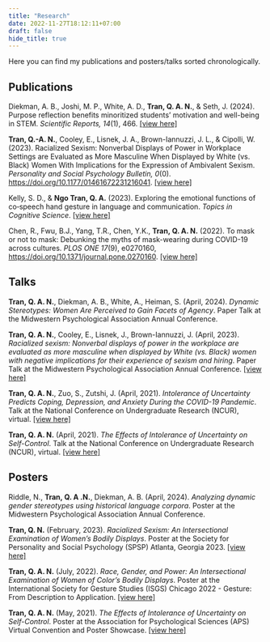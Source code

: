 ```yaml
---
title: "Research"
date: 2022-11-27T18:12:11+07:00
draft: false
hide_title: true
---
```


Here you can find my publications and posters/talks sorted chronologically.

## Publications

Diekman, A. B., Joshi, M. P., White, A. D., **Tran, Q. A. N.**, & Seth, J. (2024). Purpose reflection benefits minoritized students’ motivation and well-being in STEM. *Scientific Reports, 14*(1), 466. [[view here]](/Diekmanetal2024.pdf)

**Tran, Q.-A. N.**, Cooley, E., Lisnek, J. A., Brown-Iannuzzi, J. L., & Cipolli, W. (2023). Racialized Sexism: Nonverbal Displays of Power in Workplace Settings are Evaluated as More Masculine When Displayed by White (vs. Black) Women With Implications for the Expression of Ambivalent Sexism. *Personality and Social Psychology Bulletin, 0*(0). https://doi.org/10.1177/01461672231216041. [[view here]](/Tranetal2023.pdf)

Kelly, S. D., & **Ngo Tran, Q. A.** (2023). Exploring the emotional functions of co‐speech hand gesture in language and communication. *Topics in Cognitive Science*. [[view here]](/KellyTran2023.pdf)

Chen, R., Fwu, B.J., Yang, T.R., Chen, Y.K., **Tran, Q. A. N.** (2022). To mask or not to mask: Debunking the myths of mask-wearing during COVID-19 across cultures. *PLOS ONE 17*(9), e0270160, https://doi.org/10.1371/journal.pone.0270160. [[view here]](/journal.pone.0270160.pdf)

## Talks

**Tran, Q. A. N.**, Diekman, A. B., White, A., Heiman, S. (April, 2024). *Dynamic Stereotypes: Women Are Perceived to Gain Facets of Agency*. Paper Talk at the Midwestern Psychological Association Annual Conference. 

**Tran, Q. A. N.**, Cooley, E., Lisnek, J., Brown-Iannuzzi, J. (April, 2023). *Racialized sexism: Nonverbal displays of power in the workplace are evaluated as more masculine when displayed by White (vs. Black) women with negative implications for their experience of sexism and hiring*. Paper Talk at the Midwestern Psychological Association Annual Conference. [[view here]](/MPA2023.pdf)

**Tran, Q. A. N.**, Zuo, S., Zutshi, J. (April, 2021). *Intolerance of Uncertainty Predicts Coping, Depression, and Anxiety During the COVID-19 Pandemic*. Talk at the National Conference on Undergraduate Research (NCUR), virtual. [[view here]](/intoleranceofuncertainty_pandemic_presentation.pdf)

**Tran, Q. A. N.** (April, 2021). *The Effects of Intolerance of Uncertainty on Self-Control*. Talk at the National Conference on Undergraduate Research (NCUR), virtual. [[view here]](/intoleranceofuncertainty_selfcontrol_presentation.pdf)

## Posters

Riddle, N., **Tran, Q. A .N.**, Diekman, A. B. (April, 2024). *Analyzing dynamic gender stereotypes using historical language corpora*. Poster at the Midwestern Psychological Association Annual Conference. 

**Tran, Q. N.** (February, 2023). *Racialized Sexism: An Intersectional Examination of Women’s Bodily Displays*. Poster at the Society for Personality and Social Psychology (SPSP) Atlanta, Georgia 2023. [[view here]](/SPSP2023_Tran.pdf)

**Tran, Q. A. N.** (July, 2022). *Race, Gender, and Power: An Intersectional Examination of Women of Color’s Bodily Displays*. Poster at the International Society for Gesture Studies (ISGS) Chicago 2022 - Gesture: From Description to Application. [[view here]](/racegenderpower_isgs_poster.pdf)

**Tran, Q. A. N.** (May, 2021). *The Effects of Intolerance of Uncertainty on Self-Control*. Poster at the Association for Psychological Sciences (APS) Virtual Convention and Poster Showcase. [[view here]](/intoleranceofuncertainty_selfcontrol_Poster.pdf)
